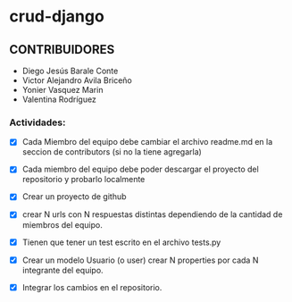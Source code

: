 # crud-django

## CONTRIBUIDORES
* Diego Jesús Barale Conte
* Victor Alejandro Avila Briceño
* Yonier Vasquez Marin
* Valentina Rodríguez

### Actividades:

- [x] Cada Miembro del equipo debe cambiar el archivo readme.md en la seccion de contributors (si no la tiene agregarla)

- [x] Cada miembro del equipo debe poder descargar el proyecto del repositorio y probarlo localmente

- [x] Crear un proyecto de github

- [x] crear N urls con N respuestas distintas dependiendo de la cantidad de miembros del equipo.

- [x] Tienen que tener un test escrito en el archivo tests.py

- [x] Crear un modelo Usuario (o user) crear N properties por cada N integrante del equipo.

- [x] Integrar los cambios en el repositorio.
